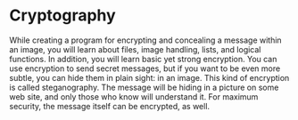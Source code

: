 # Cryptography
While creating a program for encrypting and concealing a message within an image, you will learn about files, image handling, lists, and logical functions. In addition, you will learn basic yet strong encryption.
You can use encryption to send secret messages, but if you want to be even more subtle, you can hide them in plain sight: in an image. This kind of encryption is called steganography. The message will be hiding in a picture on some web site, and only those who know will understand it. For maximum security, the message itself can be encrypted, as well.

